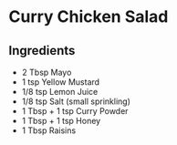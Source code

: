 # Curry Chicken Salad

## Ingredients
- 2 Tbsp Mayo
- 1 tsp Yellow Mustard
- 1/8 tsp Lemon Juice
- 1/8 tsp Salt (small sprinkling)
- 1 Tbsp + 1 tsp Curry Powder
- 1 Tbsp + 1 tsp Honey
- 1 Tbsp Raisins